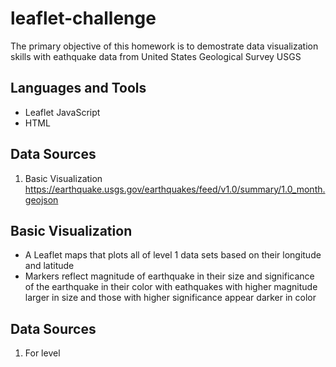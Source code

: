 # leaflet-challenge
The primary objective of this homework is to demostrate data visualization skills with eathquake data from United States Geological Survey USGS 

## Languages and Tools
*  Leaflet JavaScript
*  HTML

## Data Sources 
1. Basic Visualization https://earthquake.usgs.gov/earthquakes/feed/v1.0/summary/1.0_month.geojson

## Basic Visualization
*  A Leaflet maps that plots all of level 1 data sets based on their longitude and latitude
*  Markers reflect magnitude of earthquake in their size and significance of the earthquake in their color with eathquakes with higher magnitude larger in size and those with higher significance appear darker in color

## Data Sources 
1. For level 


